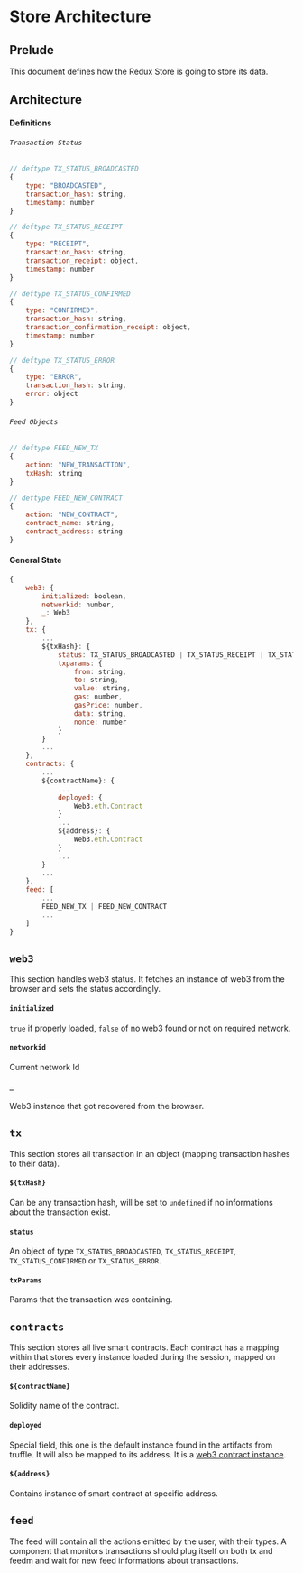 # Store Architecture

## Prelude

This document defines how the Redux Store is going to store its data. 

## Architecture

#### Definitions

###### `Transaction Status`

```javascript
// deftype TX_STATUS_BROADCASTED
{
    type: "BROADCASTED",
    transaction_hash: string,
    timestamp: number
}

// deftype TX_STATUS_RECEIPT
{
    type: "RECEIPT",
    transaction_hash: string,
    transaction_receipt: object,
    timestamp: number
}

// deftype TX_STATUS_CONFIRMED
{
    type: "CONFIRMED",
    transaction_hash: string,
    transaction_confirmation_receipt: object,
    timestamp: number
}

// deftype TX_STATUS_ERROR
{
    type: "ERROR",
    transaction_hash: string,
    error: object
}
```

###### `Feed Objects`

```javascript
// deftype FEED_NEW_TX
{
    action: "NEW_TRANSACTION",
    txHash: string
}

// deftype FEED_NEW_CONTRACT
{
    action: "NEW_CONTRACT",
    contract_name: string,
    contract_address: string
}
```

#### General State

```javascript
{
	web3: {
		initialized: boolean,
		networkid: number,
		_: Web3
	},
	tx: {
		...
		${txHash}: {
			status: TX_STATUS_BROADCASTED | TX_STATUS_RECEIPT | TX_STATUS_CONFIRMED | TX_STATUS_ERROR
			txparams: {
				from: string,
				to: string,
				value: string,
				gas: number,
				gasPrice: number,
				data: string,
				nonce: number
			}
		}
		...
	},
	contracts: {
		...
		${contractName}: {
			...
			deployed: {
                Web3.eth.Contract
			}
			...
			${address}: {
			    Web3.eth.Contract
			}
			...
		}
		...
	},
	feed: [
		...
        FEED_NEW_TX | FEED_NEW_CONTRACT
		...
	]
}
```

## `web3`

This section handles web3 status. It fetches an instance of web3 from the browser and sets the status accordingly.

#### `initialized`

`true` if properly loaded, `false` of no web3 found or not on required network.

#### `networkid`

Current network Id

#### `_`

Web3 instance that got recovered from the browser.

## `tx`

This section stores all transaction in an object (mapping transaction hashes to their data).

#### `${txHash}`

Can be any transaction hash, will be set to `undefined` if no informations about the transaction exist.

#### `status`

An object of type `TX_STATUS_BROADCASTED`, `TX_STATUS_RECEIPT`, `TX_STATUS_CONFIRMED` or `TX_STATUS_ERROR`.

#### `txParams`

Params that the transaction was containing.

## `contracts`

This section stores all live smart contracts. Each contract has a mapping within that stores every instance loaded during the session, mapped on their addresses.

#### `${contractName}`

Solidity name of the contract.

#### `deployed`

Special field, this one is the default instance found in the artifacts from truffle. It will also be mapped to its address. It is a [web3 contract instance](https://github.com/ethereum/wiki/wiki/JavaScript-API#web3ethcontract).

#### `${address}`

Contains instance of smart contract at specific address.

## `feed`

The feed will contain all the actions emitted by the user, with their types. A component that monitors transactions should plug itself on both tx and feedm and wait for new feed informations about transactions.